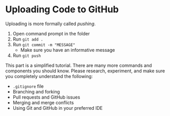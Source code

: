 # Uploading Code to GitHub

Uploading is more formally called *pushing*. 

1. Open command prompt in the folder
2. Run `git add .`
3. Run `git commit -m "MESSAGE"`
    - Make sure you have an informative message
4. Run `git push`

This part is a simplified tutorial. There are many more commands and components you should know. Please research, experiment, and make sure you completely understand the following:
 - `.gitignore` file
 - Branching and forking
 - Pull requests and GitHub issues
 - Merging and merge conflicts
 - Using Git and GitHub in your preferred IDE
